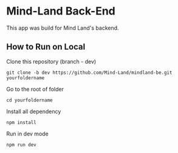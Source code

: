 # Mind-Land Back-End
This app was build for Mind Land's backend.

## How to Run on Local
Clone this repository (branch - dev)
```
git clone -b dev https://github.com/Mind-Land/mindland-be.git yourfoldername
```
Go to the root of folder
```
cd yourfoldername
```
Install all dependency
```
npm install
```
Run in dev mode
```
npm run dev
```
